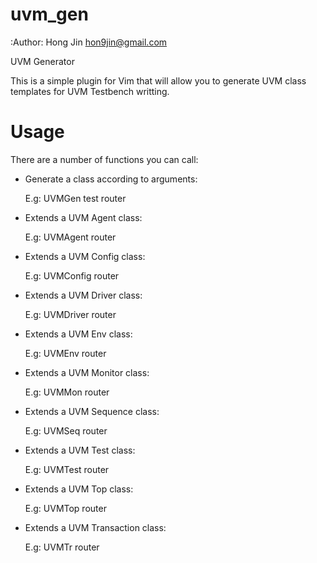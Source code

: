 uvm_gen
=======

:Author: Hong Jin <hon9jin@gmail.com>

UVM Generator

This is a simple plugin for Vim that will allow you to generate UVM class templates for UVM Testbench writting.

Usage
=====

There are a number of functions you can call:

* Generate a class according to arguments:

    E.g: UVMGen test router

* Extends a UVM Agent class:

    E.g: UVMAgent router

* Extends a UVM Config class:

    E.g: UVMConfig router

* Extends a UVM Driver class:

    E.g: UVMDriver router

* Extends a UVM Env class:

    E.g: UVMEnv router

* Extends a UVM Monitor class:

    E.g: UVMMon router

* Extends a UVM Sequence class:

    E.g: UVMSeq router

* Extends a UVM Test class:

    E.g: UVMTest router

* Extends a UVM Top class:

    E.g: UVMTop router

* Extends a UVM Transaction class:

    E.g: UVMTr router

